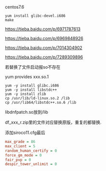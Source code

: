 centos7.6

 ``` shell
yum install glibc-devel.i686
make
 ```

https://tieba.baidu.com/p/6971787613

https://tieba.baidu.com/p/6969848926

https://tieba.baidu.com/p/7014304902

https://tieba.baidu.com/p/7289309896

若替换了文件启动报so不存在

yum provides xxx.so.1

``` shell
yum -y install glibc.i686
yum -y install libstdc++
yum -y install zlib
cp /usr/lib/ld-linux.so.2 /lib
cp /usr/lib64/libstdc++.so.6 /lib
```

libdnfpatch.so放到/lib

df_xxx_r.zip里的文件对应替换原版，重复的都替换.

添加siroco11.cfg最后

``` siroco11.cfg
max_grade = 86
max_client = 5
random_human_certify = 0
force_gm_mode = 0
fair_pvp = 0
despir_tower_unlimit = 0
```

